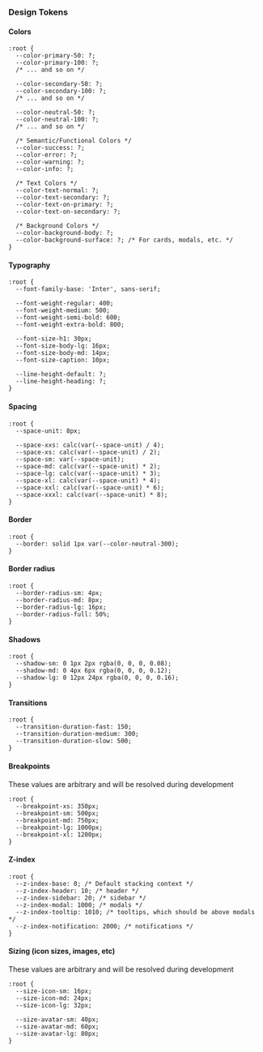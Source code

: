 ### Design Tokens

#### Colors

```
:root {
  --color-primary-50: ?;
  --color-primary-100: ?;
  /* ... and so on */

  --color-secondary-50: ?;
  --color-secondary-100: ?;
  /* ... and so on */

  --color-neutral-50: ?;
  --color-neutral-100: ?;
  /* ... and so on */

  /* Semantic/Functional Colors */
  --color-success: ?;
  --color-error: ?;
  --color-warning: ?;
  --color-info: ?;

  /* Text Colors */
  --color-text-normal: ?;
  --color-text-secondary: ?;
  --color-text-on-primary: ?;
  --color-text-on-secondary: ?;

  /* Background Colors */
  --color-background-body: ?;
  --color-background-surface: ?; /* For cards, modals, etc. */
}
```

#### Typography

```
:root {
  --font-family-base: 'Inter', sans-serif;

  --font-weight-regular: 400;
  --font-weight-medium: 500;
  --font-weight-semi-bold: 600;
  --font-weight-extra-bold: 800;

  --font-size-h1: 30px;
  --font-size-body-lg: 16px;
  --font-size-body-md: 14px;
  --font-size-caption: 10px;

  --line-height-default: ?;
  --line-height-heading: ?;
}
```

#### Spacing

```
:root {
  --space-unit: 8px;

  --space-xxs: calc(var(--space-unit) / 4);
  --space-xs: calc(var(--space-unit) / 2);
  --space-sm: var(--space-unit);
  --space-md: calc(var(--space-unit) * 2);
  --space-lg: calc(var(--space-unit) * 3);
  --space-xl: calc(var(--space-unit) * 4);
  --space-xxl: calc(var(--space-unit) * 6);
  --space-xxxl: calc(var(--space-unit) * 8);
}
```

#### Border

```
:root {
  --border: solid 1px var(--color-neutral-300);
}
```

#### Border radius

```
:root {
  --border-radius-sm: 4px;
  --border-radius-md: 8px;
  --border-radius-lg: 16px;
  --border-radius-full: 50%;
}
```

#### Shadows

```
:root {
  --shadow-sm: 0 1px 2px rgba(0, 0, 0, 0.08);
  --shadow-md: 0 4px 6px rgba(0, 0, 0, 0.12);
  --shadow-lg: 0 12px 24px rgba(0, 0, 0, 0.16);
}
```

#### Transitions

```
:root {
  --transition-duration-fast: 150;
  --transition-duration-medium: 300;
  --transition-duration-slow: 500;
}
```

#### Breakpoints

These values are arbitrary and will be resolved during development

```
:root {
  --breakpoint-xs: 350px;
  --breakpoint-sm: 500px;
  --breakpoint-md: 750px;
  --breakpoint-lg: 1000px;
  --breakpoint-xl: 1200px;
}
```

#### Z-index

```
:root {
  --z-index-base: 0; /* Default stacking context */
  --z-index-header: 10; /* header */
  --z-index-sidebar: 20; /* sidebar */
  --z-index-modal: 1000; /* modals */
  --z-index-tooltip: 1010; /* tooltips, which should be above modals */
  --z-index-notification: 2000; /* notifications */
}
```

#### Sizing (icon sizes, images, etc)

These values are arbitrary and will be resolved during development

```
:root {
  --size-icon-sm: 16px;
  --size-icon-md: 24px;
  --size-icon-lg: 32px;

  --size-avatar-sm: 40px;
  --size-avatar-md: 60px;
  --size-avatar-lg: 80px;
}
```
